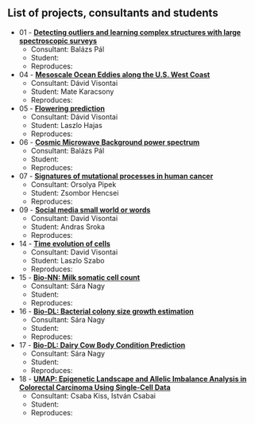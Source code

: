 ## List of projects, consultants and students

* 01 - [**Detecting outliers and learning complex structures with large spectroscopic surveys**](Projects/01-astro_UMAP/)
  * Consultant: Balázs Pál
  * Student: 
  * Reproduces: 
* 04 - [**Mesoscale Ocean Eddies along the U.S. West Coast**](Projects/04-earthsci_ocean/)
  * Consultant: Dávid Visontai
  * Student: Mate Karacsony
  * Reproduces:
* 05 - [**Flowering prediction**](Projects/05-flowering_prediction/)
  * Consultant: Dávid Visontai
  * Student: Laszlo Hajas
  * Reproduces: 
* 06 - [**Cosmic Microwave Background power spectrum**](Projects/06-astro_CMB/)
  * Consultant: Balázs Pál
  * Student: 
  * Reproduces: 
* 07 - [**Signatures of mutational processes in human cancer**](Projects/07-mutational_signatures_in_cancer/)
  * Consultant: Orsolya Pipek
  * Student: Zsombor Hencsei
  * Reproduces: 
* 09 - [**Social media small world or words**](Projects/09-social_media_small_world_or_words/)
  * Consultant: David Visontai
  * Student: Andras Sroka
  * Reproduces: 
* 14 - [**Time evolution of cells**](Projects/14-cell_motion/)
  * Consultant: David Visontai
  * Student: Laszlo Szabo
  * Reproduces:
* 15 - [**Bio-NN: Milk somatic cell count**](Projects/15-subclinical_mastitis/)
  * Consultant: Sára Nagy
  * Student:
  * Reproduces:
* 16 - [**Bio-DL: Bacterial colony size growth estimation**](Projects/16-bacterial_growth_rate/)
  * Consultant: Sára Nagy
  * Student:
  * Reproduces:
* 17 - [**Bio-DL: Dairy Cow Body Condition Prediction**](Projects/17-scoring_body_condition/)
  * Consultant: Sára Nagy
  * Student:
  * Reproduces:
* 18 - [**UMAP: Epigenetic Landscape and Allelic Imbalance Analysis in Colorectal Carcinoma Using Single-Cell Data**](Projects/18-BIO-UMAP-Epigenetic-Landscape/)
  * Consultant: Csaba Kiss, István Csabai
  * Student: 
  * Reproduces: 

